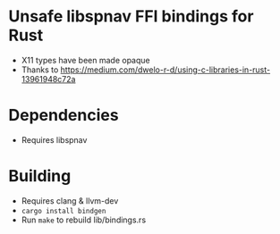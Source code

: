# Unsafe libspnav FFI bindings for Rust
- X11 types have been made opaque
- Thanks to https://medium.com/dwelo-r-d/using-c-libraries-in-rust-13961948c72a

# Dependencies
- Requires libspnav

# Building
- Requires clang & llvm-dev
- `cargo install bindgen`
- Run `make` to rebuild lib/bindings.rs
